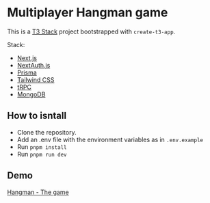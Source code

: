 # Multiplayer Hangman game

This is a [T3 Stack](https://create.t3.gg/) project bootstrapped with `create-t3-app`.

Stack:

- [Next.js](https://nextjs.org)
- [NextAuth.js](https://next-auth.js.org)
- [Prisma](https://prisma.io)
- [Tailwind CSS](https://tailwindcss.com)
- [tRPC](https://trpc.io)
- [MongoDB](https://www.mongodb.com/)

## How to isntall

- Clone the repository.
- Add an .env file with the environment variables as in `.env.example`
- Run `pnpm install`
- Run `pnpm run dev`

## Demo

[Hangman - The game](https://nextjs-hangman-lac.vercel.app/)
